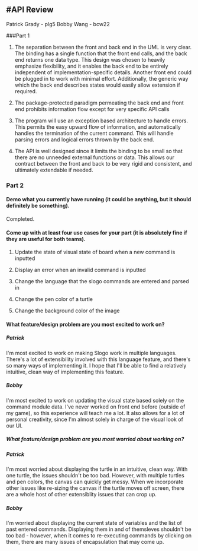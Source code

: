 #API Review
--------------------------------
Patrick Grady - plg5
Bobby Wang - bcw22

###Part 1
1. The separation between the front and back end in the UML is very clear. The binding has a single function that the front end calls, and the back end returns one data type. This design was chosen to heavily emphasize flexibility, and it enables the back end to be entirely independent of implementation-specific details. Another front end could be plugged in to work with minimal effort. Additionally, the generic way which the back end describes states would easily allow extension if required.

2. The package-protected paradigm permeating the back end and front end prohibits information flow except for very specific API calls

3. The program will use an exception based architecture to handle errors. This permits the easy upward flow of information, and automatically handles the termination of the current command. This will handle parsing errors and logical errors thrown by the back end.
4. The API is well designed since it limits the binding to be small so that there are no unneeded external functions or data. This allows our contract between the front and back to be very rigid and consistent, and ultimately extendable if needed.

### Part 2

#### Demo what you currently have running (it could be anything, but it should definitely be something).

Completed.

#### Come up with at least four use cases for your part (it is absolutely fine if they are useful for both teams).

1. Update the state of visual state of board when a new command is inputted

2. Display an error when an invalid command is inputted

3. Change the language that the slogo commands are entered and parsed in

4. Change the pen color of a turtle

5. Change the background color of the image

#### What feature/design problem are you most excited to work on?

##### Patrick

I'm most excited to work on making Slogo work in multiple languages. There's a lot of extensibility involved with this language feature, and there's so many ways of implementing it. I hope that I'll be able to find a relatively intuitive, clean way of implementing this feature.

##### Bobby
I'm most excited to work on updating the visual state based solely on the command module data. I've never worked on front end before (outside of my game), so this experience will teach me a lot. It also allows for a lot of personal creativity, since I'm almost solely in charge of the visual look of our UI.

##### What feature/design problem are you most worried about working on?

##### Patrick
I'm most worried about displaying the turtle in an intuitive, clean way. With one turtle, the issues shouldn't be too bad. However, with multiple turtles and pen colors, the canvas can quickly get messy. When we incorporate other issues like re-sizing the canvas if the turtle moves off screen, there are a whole host of other extensiblity issues that can crop up.

##### Bobby
I'm worried about displaying the current state of variables and the list of past entered commands. Displaying them in and of themsleves shouldn't be too bad - however, when it comes to re-executing commands by clicking on them, there are many issues of encapsulation that may come up.